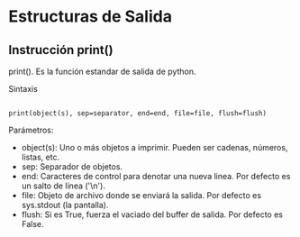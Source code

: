 # Estructuras de Salida

## Instrucción print()

print(). Es la función estandar de salida de python.

Sintaxis

```

print(object(s), sep=separator, end=end, file=file, flush=flush)

```

Parámetros:

* object(s): Uno o más objetos a imprimir. Pueden ser cadenas, números, listas, etc.
* sep: Separador de objetos.
* end: Caracteres de control para denotar una nueva linea. Por defecto es un salto de línea ('\n').
* file: Objeto de archivo donde se enviará la salida. Por defecto es sys.stdout (la pantalla).
* flush: Si es True, fuerza el vaciado del buffer de salida. Por defecto es False.
